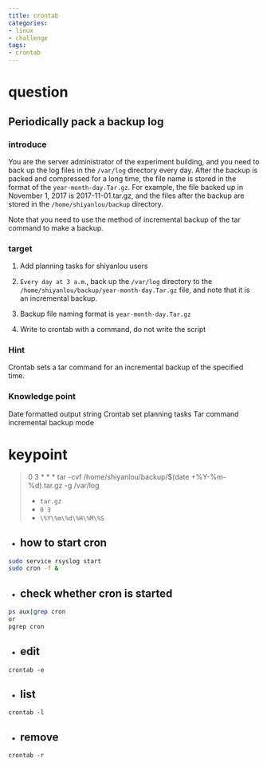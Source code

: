 ```yaml
---
title: crontab
categories:
- linux
- challenge
tags:
- crontab
---
```



# question
## Periodically pack a backup log

### introduce

You are the server administrator of the experiment building, and you need to back up the log files in the `/var/log` directory every day. After the backup is packed and compressed for a long time, the file name is stored in the format of the `year-month-day.Tar.gz`. For example, the file backed up in November 1, 2017 is 2017-11-01.tar.gz, and the files after the backup are stored in the `/home/shiyanlou/backup` directory.

Note that you need to use the method of incremental backup of the tar command to make a backup.

### target

1. Add planning tasks for shiyanlou users


2. `Every day at 3 a.m`., back up the `/var/log` directory to the `/home/shiyanlou/backup/year-month-day.Tar.gz` file, and note that it is an incremental backup.


3. Backup file naming format is `year-month-day.Tar.gz`


4. Write to crontab with a command, do not write the script
### Hint

Crontab sets a tar command for an incremental backup of the specified time.

### Knowledge point

Date formatted output string
Crontab set planning tasks
Tar command incremental backup mode

# keypoint
> 0 3 * * * tar -cvf /home/shiyanlou/backup/$(date +\%Y-\%m-\%d).tar.gz -g /var/log
> - `tar.gz`
> - `0 3`
> - `\%Y\%m\%d\%H\%M\%S`

- ## how to start cron
```bash
sudo service rsyslog start
sudo cron -f &
```

- ## check whether cron is started
```bash
ps aux|grep cron
or
pgrep cron
```

- ## edit
```
crontab -e
```

- ## list
```
crontab -l
```

- ## remove
```
crontab -r
```
